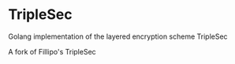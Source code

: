 TripleSec
=========

Golang implementation of the layered encryption scheme TripleSec

A fork of Fillipo's TripleSec

